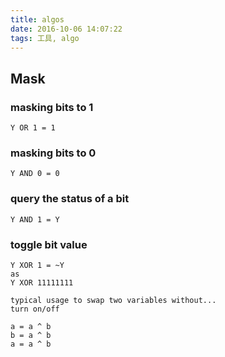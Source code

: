```yaml
---
title: algos
date: 2016-10-06 14:07:22
tags: 工具, algo
---
```


## Mask

### masking bits to 1
```
Y OR 1 = 1
```

### masking bits to 0
```
Y AND 0 = 0
```

### query the status of a bit
```
Y AND 1 = Y
```

### toggle bit value
```
Y XOR 1 = ~Y
as
Y XOR 11111111

typical usage to swap two variables without...
turn on/off

a = a ^ b
b = a ^ b
a = a ^ b
```
